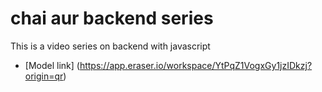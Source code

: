 # chai aur backend series

This is a video series on backend with javascript

- [Model link] (https://app.eraser.io/workspace/YtPqZ1VogxGy1jzIDkzj?origin=qr)
